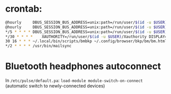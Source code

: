 # crontab:
``` sh
@hourly		DBUS_SESSION_BUS_ADDRESS=unix:path=/run/user/$(id -u $USER)/bus ~/.local/bin/cron/desk >/dev/null 2>&1
@hourly		DBUS_SESSION_BUS_ADDRESS=unix:path=/run/user/$(id -u $USER)/bus ~/.local/bin/cron/checkup >/dev/null 2>&1
*/5 * * * *	DBUS_SESSION_BUS_ADDRESS=unix:path=/run/user/$(id -u $USER)/bus ~/.local/bin/cron/cronbat >/dev/null 2>&1
*/30 * * * *	XAUTHORITY=/run/user/$(id -u $USER)/Xauthority DISPLAY=:0 ~/.local/bin/cron/feedup >/dev/null 2>&1
30 16 * * *	~/.local/bin/scripts/bmbkp ~/.config/browser/bkp/bm/bm.html && ~/.local/bin/scripts/histbkp ~/.config/browser/bkp/hist/hist.html && cd ~/.config/browser/bkp && drive push -no-prompt hist/hist.html bm/bm.html
*/2 * * * *	/usr/bin/mailsync
```

# Bluetooth headphones autoconnect
In `/etc/pulse/default.pa`:
`load-module module-switch-on-connect` (automatic switch to newly-connected devices)
